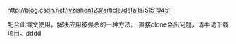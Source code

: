 http://blog.csdn.net/lvzishen123/article/details/51519451

配合此博文使用，解决应用被强杀的一种方法。 直接clone会出问题，请手动下载项目。dddd
